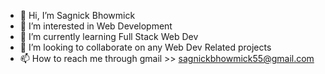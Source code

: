 - 👋 Hi, I’m Sagnick Bhowmick
- 👀 I’m interested in Web Development 
- 🌱 I’m currently learning Full Stack Web Dev
- 💞️ I’m looking to collaborate on any Web Dev Related projects
- 📫 How to reach me through gmail >> sagnickbhowmick55@gmail.com

<!---
sickboy09/sickboy09 is a ✨ special ✨ repository because its `README.md` (this file) appears on your GitHub profile.
You can click the Preview link to take a look at your changes.
--->
